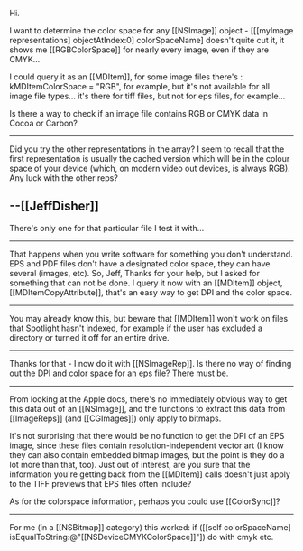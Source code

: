 Hi.

I want to determine the color space for any [[NSImage]] object - [[[myImage representations] objectAtIndex:0] colorSpaceName] doesn't quite cut it, it shows me [[RGBColorSpace]] for nearly every image, even if they are CMYK...

I could query it as an [[MDItem]], for some image files there's : kMDItemColorSpace              = "RGB", for example, but it's not available for all image file types... it's there for tiff files, but not for eps files, for example...

Is there a way to check if an image file contains RGB or CMYK data in Cocoa or Carbon?

----

Did you try the other representations in the array?  I seem to recall that the first representation is usually the cached version which will be in the colour space of your device (which, on modern video out devices, is always RGB).  Any luck with the other reps?

--[[JeffDisher]]
----
There's only one for that particular file I test it with...

----
That happens when you write software for something you don't understand. EPS and PDF files don't have a designated color space, they can have several (images, etc). So, Jeff, Thanks for your help, but I asked for something that can not be done.
I query it now with an [[MDItem]] object, [[MDItemCopyAttribute]], that's an easy way to get DPI and the color space.

----
You may already know this, but beware that [[MDItem]] won't work on files that Spotlight hasn't indexed, for example if the user has excluded a directory or turned it off for an entire drive.

----
Thanks for that - I now do it with [[NSImageRep]].
Is there no way of finding out the DPI and color space for an eps file? There must be.

----
From looking at the Apple docs, there's no immediately obvious way to get this data out of an [[NSImage]], and the functions to extract this data from [[ImageReps]] (and [[CGImages]]) only apply to bitmaps.

It's not surprising that there would be no function to get the DPI of an EPS image, since these files contain resolution-independent vector art (I know they can also contain embedded bitmap images, but the point is they do a lot more than that, too). Just out of interest, are you sure that the information you're getting back from the [[MDItem]] calls doesn't just apply to the TIFF previews that EPS files often include?

As for the colorspace information, perhaps you could use [[ColorSync]]?

----
For me (in a [[NSBitmap]] category) this worked:
	if ([[self colorSpaceName] isEqualToString:@"[[NSDeviceCMYKColorSpace]]"])  do with cmyk etc.